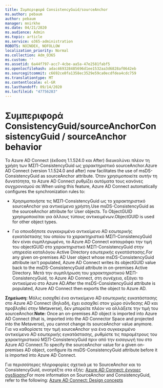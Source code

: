 ```yaml
---
title: Συμπεριφορά ConsistencyGuid/sourceAnchor
ms.author: pebaum
author: pebaum
manager: mnirkhe
ms.date: 04/21/2020
ms.audience: Admin
ms.topic: article
ms.service: o365-administration
ROBOTS: NOINDEX, NOFOLLOW
localization_priority: Normal
ms.collection: Adm_O365
ms.custom: ''
ms.assetid: 6a44f797-acc7-4cbe-aa5a-47e2581fabf5
ms.openlocfilehash: adac469328485696d1ee1532aa3d6828af0642eb
ms.sourcegitcommit: c6692ce0fa1358ec3529e59ca0ecdfdea4cdc759
ms.translationtype: MT
ms.contentlocale: el-GR
ms.lasthandoff: 09/14/2020
ms.locfileid: "47756283"
---
```

# <a name="consistencyguid--sourceanchor-behavior"></a><span data-ttu-id="13f59-102">Συμπεριφορά ConsistencyGuid/sourceAnchor</span><span class="sxs-lookup"><span data-stu-id="13f59-102">ConsistencyGuid / sourceAnchor behavior</span></span>

<span data-ttu-id="13f59-103">Το Azure AD Connect (έκδοση 1.1.524.0 και After) διευκολύνει πλέον τη χρήση των ΜΣΠ-ConsistencyGuid ως χαρακτηριστικό sourceAnchor.</span><span class="sxs-lookup"><span data-stu-id="13f59-103">Azure AD Connect (version 1.1.524.0 and after) now facilitates the use of msDS-ConsistencyGuid as sourceAnchor attribute.</span></span> <span data-ttu-id="13f59-104">Όταν χρησιμοποιείτε αυτήν τη δυνατότητα, το Azure AD Connect ρυθμίζει αυτόματα τους κανόνες συγχρονισμού σε:</span><span class="sxs-lookup"><span data-stu-id="13f59-104">When using this feature, Azure AD Connect automatically configures the synchronization rules to:</span></span>
  
- <span data-ttu-id="13f59-105">Χρησιμοποιήστε τις ΜΣΠ-ConsistencyGuid ως το χαρακτηριστικό sourceAnchor για αντικείμενα χρήστη.</span><span class="sxs-lookup"><span data-stu-id="13f59-105">Use msDS-ConsistencyGuid as the sourceAnchor attribute for User objects.</span></span> <span data-ttu-id="13f59-106">Το ObjectGUID χρησιμοποιείται για άλλους τύπους αντικειμένων.</span><span class="sxs-lookup"><span data-stu-id="13f59-106">ObjectGUID is used for other object types.</span></span>
    
- <span data-ttu-id="13f59-107">Για οποιοδήποτε συγκεκριμένο αντικείμενο AD εσωτερικής εγκατάστασης του οποίου το χαρακτηριστικό ΜΣΠ-ConsistencyGuid δεν είναι συμπληρωμένο, το Azure AD Connect καταγράφει την τιμή του objectGUID στο χαρακτηριστικό ΜΣΠ-ConsistencyGuid στην υπηρεσία καταλόγου Active Directory εσωτερικής εγκατάστασης.</span><span class="sxs-lookup"><span data-stu-id="13f59-107">For any given on-premises AD User object whose msDS-ConsistencyGuid attribute isn't populated, Azure AD Connect writes its objectGUID value back to the msDS-ConsistencyGuid attribute in on-premises Active Directory.</span></span> <span data-ttu-id="13f59-108">Μετά την συμπλήρωση του χαρακτηριστικού ΜΣΠ-ConsistencyGuid, το Azure AD Connect, στη συνέχεια, εξάγει το αντικείμενο στο Azure AD.</span><span class="sxs-lookup"><span data-stu-id="13f59-108">After the msDS-ConsistencyGuid attribute is populated, Azure AD Connect then exports the object to Azure AD.</span></span>
    
 <span data-ttu-id="13f59-109">**Σημείωση:** Μόλις εισαχθεί ένα αντικείμενο AD εσωτερικής εγκατάστασης στο Azure AD Connect (δηλαδή, έχει εισαχθεί στον χώρο σύνδεσης AD και προβληθεί στην Metaverse), δεν μπορείτε πλέον να αλλάξετε την τιμή του sourceAnchor.</span><span class="sxs-lookup"><span data-stu-id="13f59-109">**Note:** Once an on-premises AD object is imported into Azure AD Connect (that is, imported into the AD Connector Space and projected into the Metaverse), you cannot change its sourceAnchor value anymore.</span></span> <span data-ttu-id="13f59-110">Για να καθορίσετε την τιμή sourceAnchor για ένα συγκεκριμένο αντικείμενο AD εσωτερικής εγκατάστασης, ρυθμίστε τις παραμέτρους του χαρακτηριστικού ΜΣΠ-ConsistencyGuid πριν από την εισαγωγή του στο Azure AD Connect.</span><span class="sxs-lookup"><span data-stu-id="13f59-110">To specify the sourceAnchor value for a given on-premises AD object, configure its msDS-ConsistencyGuid attribute before it is imported into Azure AD Connect.</span></span> 
  
<span data-ttu-id="13f59-111">Για περισσότερες πληροφορίες σχετικά με το SourceAnchor και το ConsistencyGuid, ανατρέξτε στα εξής: [Azure AD Connect: έννοιες σχεδίασης](https://docs.microsoft.com/azure/active-directory/connect/active-directory-aadconnect-design-concepts)</span><span class="sxs-lookup"><span data-stu-id="13f59-111">For more information on SourceAnchor and ConsistencyGuid, refer to the following: [Azure AD Connect: Design concepts](https://docs.microsoft.com/azure/active-directory/connect/active-directory-aadconnect-design-concepts)</span></span>
  

